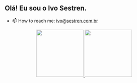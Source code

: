 ## Olá! Eu sou o Ivo Sestren.

- 📫 How to reach me: ivo@sestren.com.br

<div align="center">
  <a href="https://github.com/IvoSestren">
  <img height="150em" src="https://github-readme-stats.vercel.app/api?username=IvoSestren&show_icons=true&theme=github_dark&include_all_commits=true&count_private=true&locale=pt-BR"/>
  <img height="150em" src="https://github-readme-stats.vercel.app/api/top-langs/?username=IvoSestren&layout=compact&langs_count=7&theme=github_dark&count_private=true&locale=pt-BR"/>
</div>
